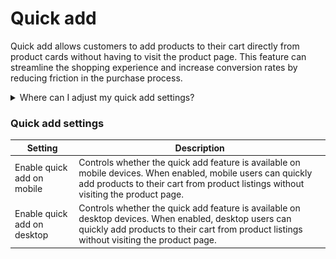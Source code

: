 # Quick add

Quick add allows customers to add products to their cart directly from product cards without having to visit the product page. This feature can streamline the shopping experience and increase conversion rates by reducing friction in the purchase process.



<details>

<summary>Where can I adjust my quick add settings?</summary>

1. **Navigate to Theme settings > Quick Add** - Open your theme by clicking **Customize**
2. Click the **gear icon** (⚙️) in the top-left corner to open **Theme Settings**
3. Scroll down and select **Quick Add**
4. Modify your quick add settings (button style, position, behavior, etc.) as needed
5. Click **Save** to apply your changes

<figure><img src="../../.gitbook/assets/image (10).png" alt=""><figcaption></figcaption></figure>

</details>

### Quick add settings

| Setting                     | Description                                                                                                                                                                                         |
| --------------------------- | --------------------------------------------------------------------------------------------------------------------------------------------------------------------------------------------------- |
| Enable quick add on mobile  | Controls whether the quick add feature is available on mobile devices. When enabled, mobile users can quickly add products to their cart from product listings without visiting the product page.   |
| Enable quick add on desktop | Controls whether the quick add feature is available on desktop devices. When enabled, desktop users can quickly add products to their cart from product listings without visiting the product page. |
